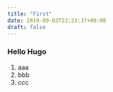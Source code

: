 ```yaml
---
title: "First"
date: 2019-09-03T22:23:37+08:00
draft: false
---
```

### Hello Hugo

 1. aaa
 1. bbb
 1. ccc
